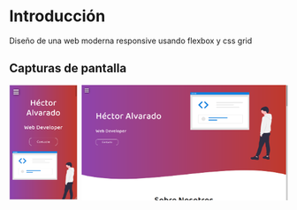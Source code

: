 # Introducción
Diseño de una web moderna responsive usando flexbox y css grid 

## Capturas de pantalla

<img src="img1.png" style="width:74%; margin-left: 1.5%;">
<img src="img2.png" style="width:24.5%; float:left;">
